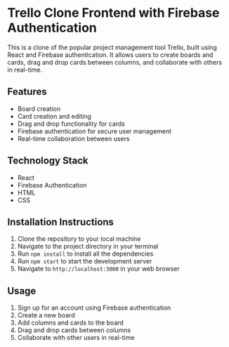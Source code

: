 # Trello Clone Frontend with Firebase Authentication

This is a clone of the popular project management tool Trello, built using React and Firebase authentication. It allows users to create boards and cards, drag and drop cards between columns, and collaborate with others in real-time. 

## Features
- Board creation
- Card creation and editing
- Drag and drop functionality for cards
- Firebase authentication for secure user management
- Real-time collaboration between users

## Technology Stack
- React
- Firebase Authentication
- HTML
- CSS

## Installation Instructions
1. Clone the repository to your local machine
2. Navigate to the project directory in your terminal
3. Run `npm install` to install all the dependencies
4. Run `npm start` to start the development server
5. Navigate to `http://localhost:3000` in your web browser

## Usage
1. Sign up for an account using Firebase authentication
2. Create a new board
3. Add columns and cards to the board
4. Drag and drop cards between columns
5. Collaborate with other users in real-time
